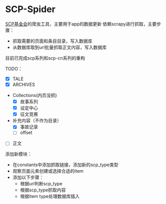 # SCP-Spider

[SCP基金会](http://scp-wiki-cn.wikidot.com)的爬虫工具，主要用于app的数据更新
依赖scrapy进行抓取，主要步骤：
- 抓取需要的页面和条目目录，写入数据库
- 从数据库取到url批量抓取正文内容，写入数据库

目前已完成scp系列和scp-cn系列的重构

TODO：
- [x] TALE
- [x] ARCHIVES
- Collections(内页没抓)
    - [x] 故事系列
    - [x] 设定中心
    - [x] 征文竞赛
- 补充内容（不作为目录）
    - [x] 事故记录
    - [ ] offset
- [ ] 正文


添加新模块：
- 在constants中添加抓取链接，添加新的scp_type类型
- 观察页面元素创建或选择合适的item
- 添加以下步骤：
    - 根据url判断scp_type
    - 根据scp_type抓取内容
    - 根据item type处理数据库插入